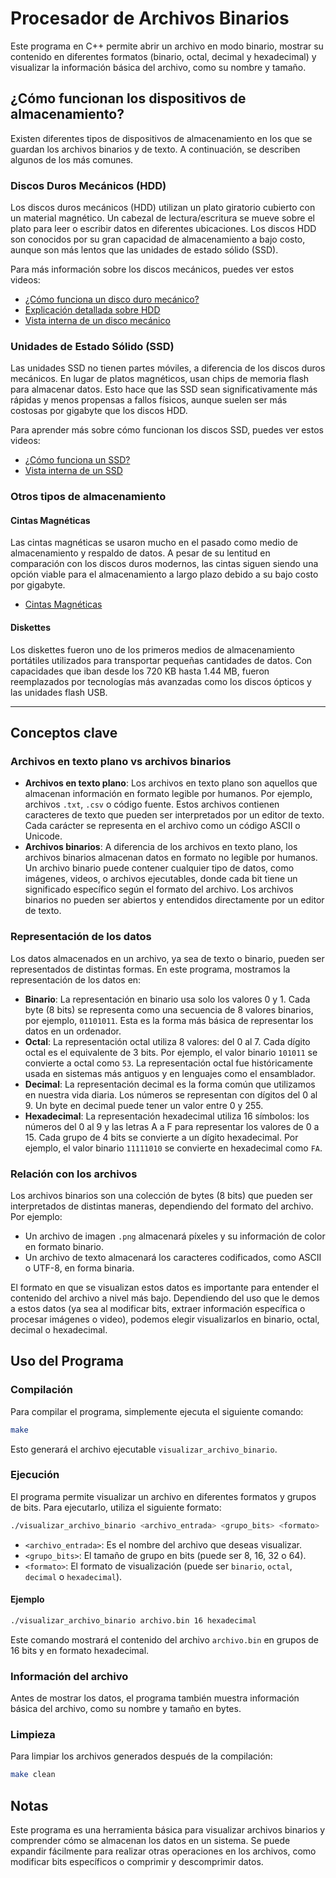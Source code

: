 
# Procesador de Archivos Binarios

Este programa en C++ permite abrir un archivo en modo binario, mostrar su contenido en diferentes formatos (binario, octal, decimal y hexadecimal) y visualizar la información básica del archivo, como su nombre y tamaño.

## ¿Cómo funcionan los dispositivos de almacenamiento?

Existen diferentes tipos de dispositivos de almacenamiento en los que se guardan los archivos binarios y de texto. A continuación, se describen algunos de los más comunes.

### Discos Duros Mecánicos (HDD)

Los discos duros mecánicos (HDD) utilizan un plato giratorio cubierto con un material magnético. Un cabezal de lectura/escritura se mueve sobre el plato para leer o escribir datos en diferentes ubicaciones. Los discos HDD son conocidos por su gran capacidad de almacenamiento a bajo costo, aunque son más lentos que las unidades de estado sólido (SSD).

Para más información sobre los discos mecánicos, puedes ver estos videos:

- [¿Cómo funciona un disco duro mecánico?](https://youtu.be/CxUVjbO05ms?si=YycMOeaqi0NU3XPw)
- [Explicación detallada sobre HDD](https://youtu.be/IaeF-DjLZW8?si=zsFl996aMNbmuuaW)
- [Vista interna de un disco mecánico](https://youtube.com/shorts/YkOvOwULWpA?si=znekhAfXLUTFhRSr)

### Unidades de Estado Sólido (SSD)

Las unidades SSD no tienen partes móviles, a diferencia de los discos duros mecánicos. En lugar de platos magnéticos, usan chips de memoria flash para almacenar datos. Esto hace que las SSD sean significativamente más rápidas y menos propensas a fallos físicos, aunque suelen ser más costosas por gigabyte que los discos HDD.

Para aprender más sobre cómo funcionan los discos SSD, puedes ver estos videos:

- [¿Cómo funciona un SSD?](https://youtu.be/AH7i6uIfr9o?si=6hHgrcxiUrpm6Pft)
- [Vista interna de un SSD](https://youtube.com/shorts/C38iFTYf9TY?si=0XE9V8735Cquc4QU)

### Otros tipos de almacenamiento

#### Cintas Magnéticas

Las cintas magnéticas se usaron mucho en el pasado como medio de almacenamiento y respaldo de datos. A pesar de su lentitud en comparación con los discos duros modernos, las cintas siguen siendo una opción viable para el almacenamiento a largo plazo debido a su bajo costo por gigabyte.

- [Cintas Magnéticas](https://youtu.be/nSpJmt5dn20?si=IqHIRBnWZzvFKo81)

#### Diskettes

Los diskettes fueron uno de los primeros medios de almacenamiento portátiles utilizados para transportar pequeñas cantidades de datos. Con capacidades que iban desde los 720 KB hasta 1.44 MB, fueron reemplazados por tecnologías más avanzadas como los discos ópticos y las unidades flash USB.

---

## Conceptos clave

### Archivos en texto plano vs archivos binarios

- **Archivos en texto plano**: Los archivos en texto plano son aquellos que almacenan información en formato legible por humanos. Por ejemplo, archivos `.txt`, `.csv` o código fuente. Estos archivos contienen caracteres de texto que pueden ser interpretados por un editor de texto. Cada carácter se representa en el archivo como un código ASCII o Unicode.
- **Archivos binarios**: A diferencia de los archivos en texto plano, los archivos binarios almacenan datos en formato no legible por humanos. Un archivo binario puede contener cualquier tipo de datos, como imágenes, videos, o archivos ejecutables, donde cada bit tiene un significado específico según el formato del archivo. Los archivos binarios no pueden ser abiertos y entendidos directamente por un editor de texto.

### Representación de los datos

Los datos almacenados en un archivo, ya sea de texto o binario, pueden ser representados de distintas formas. En este programa, mostramos la representación de los datos en:
- **Binario**: La representación en binario usa solo los valores 0 y 1. Cada byte (8 bits) se representa como una secuencia de 8 valores binarios, por ejemplo, `01101011`. Esta es la forma más básica de representar los datos en un ordenador.
- **Octal**: La representación octal utiliza 8 valores: del 0 al 7. Cada dígito octal es el equivalente de 3 bits. Por ejemplo, el valor binario `101011` se convierte a octal como `53`. La representación octal fue históricamente usada en sistemas más antiguos y en lenguajes como el ensamblador.
- **Decimal**: La representación decimal es la forma común que utilizamos en nuestra vida diaria. Los números se representan con dígitos del 0 al 9. Un byte en decimal puede tener un valor entre 0 y 255.
- **Hexadecimal**: La representación hexadecimal utiliza 16 símbolos: los números del 0 al 9 y las letras A a F para representar los valores de 0 a 15. Cada grupo de 4 bits se convierte a un dígito hexadecimal. Por ejemplo, el valor binario `11111010` se convierte en hexadecimal como `FA`.

### Relación con los archivos

Los archivos binarios son una colección de bytes (8 bits) que pueden ser interpretados de distintas maneras, dependiendo del formato del archivo. Por ejemplo:

- Un archivo de imagen `.png` almacenará píxeles y su información de color en formato binario.
- Un archivo de texto almacenará los caracteres codificados, como ASCII o UTF-8, en forma binaria.

El formato en que se visualizan estos datos es importante para entender el contenido del archivo a nivel más bajo. Dependiendo del uso que le demos a estos datos (ya sea al modificar bits, extraer información específica o procesar imágenes o video), podemos elegir visualizarlos en binario, octal, decimal o hexadecimal.

## Uso del Programa

### Compilación

Para compilar el programa, simplemente ejecuta el siguiente comando:

```bash
make
```

Esto generará el archivo ejecutable `visualizar_archivo_binario`.

### Ejecución

El programa permite visualizar un archivo en diferentes formatos y grupos de bits. Para ejecutarlo, utiliza el siguiente formato:

```bash
./visualizar_archivo_binario <archivo_entrada> <grupo_bits> <formato>
```

- `<archivo_entrada>`: Es el nombre del archivo que deseas visualizar.
- `<grupo_bits>`: El tamaño de grupo en bits (puede ser 8, 16, 32 o 64).
- `<formato>`: El formato de visualización (puede ser `binario`, `octal`, `decimal` o `hexadecimal`).

#### Ejemplo

```bash
./visualizar_archivo_binario archivo.bin 16 hexadecimal
```

Este comando mostrará el contenido del archivo `archivo.bin` en grupos de 16 bits y en formato hexadecimal.

### Información del archivo

Antes de mostrar los datos, el programa también muestra información básica del archivo, como su nombre y tamaño en bytes.

### Limpieza

Para limpiar los archivos generados después de la compilación:

```bash
make clean
```

## Notas

Este programa es una herramienta básica para visualizar archivos binarios y comprender cómo se almacenan los datos en un sistema. Se puede expandir fácilmente para realizar otras operaciones en los archivos, como modificar bits específicos o comprimir y descomprimir datos.
